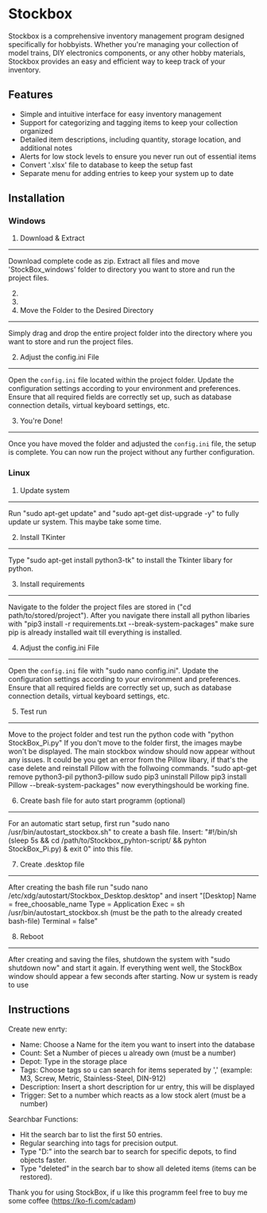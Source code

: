 # Stockbox
Stockbox is a comprehensive inventory management program designed specifically for hobbyists. 
Whether you're managing your collection of model trains, DIY electronics components, or any other hobby materials, Stockbox provides an easy and efficient way to keep track of your inventory.

## Features
- Simple and intuitive interface for easy inventory management
- Support for categorizing and tagging items to keep your collection organized
- Detailed item descriptions, including quantity, storage location, and additional notes
- Alerts for low stock levels to ensure you never run out of essential items
- Convert '.xlsx' file to database to keep the setup fast
- Separate menu for adding entries to keep your system up to date


## Installation

### Windows

1. Download & Extract
-----------
Download complete code as zip. Extract all files and move 'StockBox_windows' folder to directory you want to store and run the project files.

2. 
3. 
1. Move the Folder to the Desired Directory
--------------------------------------------
Simply drag and drop the entire project folder into the directory where you want to store and run the project files.

2. Adjust the config.ini File
-----------------------------
Open the `config.ini` file located within the project folder. Update the configuration settings according to your environment and preferences. 
Ensure that all required fields are correctly set up, such as database connection details, virtual keyboard settings, etc.

3. You're Done!
---------------
Once you have moved the folder and adjusted the `config.ini` file, the setup is complete. You can now run the project without any further configuration.


### Linux

1. Update system
----------------
Run "sudo apt-get update" and "sudo apt-get dist-upgrade -y" to fully update ur system. This maybe take some time. 

2. Install TKinter 
------------------
Type "sudo apt-get install python3-tk" to install the Tkinter libary for python.  

3. Install requirements
-----------------------
Navigate to the folder the project files are stored in ("cd path/to/stored/project"). 
After you navigate there install all python libaries with "pip3 install -r requirements.txt --break-system-packages" make sure pip is already installed
wait till everything is installed.

4. Adjust the config.ini File
-----------------------------
Open the `config.ini` file with "sudo nano config.ini". Update the configuration settings according to your environment and preferences. 
Ensure that all required fields are correctly set up, such as database connection details, virtual keyboard settings, etc.

5. Test run
-----------
Move to the project folder and test run the python code with "python StockBox_Pi.py" 
If you don't move to the folder first, the images maybe won't be displayed. 
The main stockbox window should now appear without any issues.
It could be you get an error from the Pillow libary, if that's the case delete and reinstall Pillow with the follwoing commands.
"sudo apt-get remove python3-pil python3-pillow
sudo pip3 uninstall Pillow
pip3 install Pillow --break-system-packages"
now everythingshould be working fine.

6. Create bash file for auto start programm (optional)
-------------------------------------------
For an automatic start setup, first run "sudo nano /usr/bin/autostart_stockbox.sh" to create a bash file.
Insert:
"#!/bin/sh
(sleep 5s && cd /path/to/Stockbox_pyhton-script/ && pyhton StockBox_Pi.py) &
exit 0" 
into this file.

7. Create .desktop file 
-----------------------
After creating the bash file run "sudo nano /etc/xdg/autostart/Stockbox_Desktop.desktop"
and insert 
"[Desktop]
Name = free_choosable_name
Type = Application
Exec = sh /usr/bin/autostart_stockbox.sh (must be the path to the already created bash-file)
Terminal = false"

8. Reboot
---------
After creating and saving the files, shutdown the system with "sudo shutdown now" and start it again.
If everything went well, the StockBox window should appear a few seconds after starting.
Now ur system is ready to use

## Instructions

Create new enrty:
- Name: Choose a Name for the item you want to insert into the database 
- Count: Set a Number of pieces u already own (must be a number)
- Depot: Type in the storage place
- Tags: Choose tags so u can search for items seperated by ',' (example: M3, Screw, Metric, Stainless-Steel, DIN-912) 
- Description: Insert a short description for ur entry, this will be displayed
- Trigger: Set to a number which reacts as a low stock alert (must be a number)

Searchbar Functions:
- Hit the search bar to list the first 50 entries.
- Regular searching into tags for precision output.
- Type "D:" into the search bar to search for specific depots, to find objects faster.
- Type "deleted" in the search bar to show all deleted items (items can be restored).

Thank you for using StockBox, if u like this programm feel free to buy me some coffee (https://ko-fi.com/cadam)
